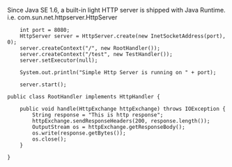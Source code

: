 Since Java SE 1.6, a built-in light HTTP server is shipped with Java Runtime. i.e. com.sun.net.httpserver.HttpServer

```
	int port = 8080;
	HttpServer server = HttpServer.create(new InetSocketAddress(port), 0);
	server.createContext("/", new RootHandler());
	server.createContext("/test", new TestHandler());
	server.setExecutor(null); 

	System.out.println("Simple Http Server is running on " + port);

	server.start();
```

```
public class RootHandler implements HttpHandler {

	public void handle(HttpExchange httpExchange) throws IOException {
        String response = "This is http response";
        httpExchange.sendResponseHeaders(200, response.length());
        OutputStream os = httpExchange.getResponseBody();
        os.write(response.getBytes());
        os.close();		
	}

}
```